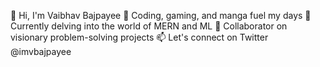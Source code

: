 👋 Hi, I'm Vaibhav Bajpayee
👀 Coding, gaming, and manga fuel my days
🌱 Currently delving into the world of MERN and ML
💞️ Collaborator on visionary problem-solving projects
📫 Let's connect on Twitter @imvbajpayee

<!---
Vibs21/Vibs21 is a ✨ special ✨ repository because its `README.md` (this file) appears on your GitHub profile.
You can click the Preview link to take a look at your changes.
--->

